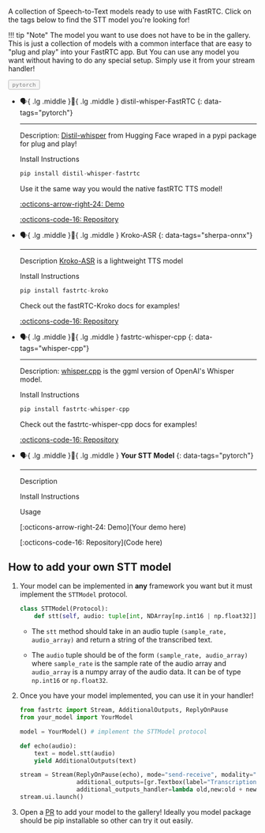 <style>
.tag-button {
    cursor: pointer;
    opacity: 0.5;
    transition: opacity 0.2s ease;
}

.tag-button > code {
    color: var(--supernova);
}

.tag-button.active {
    opacity: 1;
}
</style>

A collection of Speech-to-Text models ready to use with FastRTC. Click on the tags below to find the STT model you're looking for!

!!! tip "Note"
    The model you want to use does not have to be in the gallery. This is just a collection of models with a common interface that are easy to "plug and play" into your FastRTC app. But You can use any model you want without having to do any special setup. Simply use it from your stream handler!


<div class="tag-buttons">
  <button class="tag-button" data-tag="pytorch"><code>pytorch</code></button>
</div>

<script>
function filterCards() {
    const activeButtons = document.querySelectorAll('.tag-button.active');
    const selectedTags = Array.from(activeButtons).map(button => button.getAttribute('data-tag'));
    const cards = document.querySelectorAll('.grid.cards > ul > li > p[data-tags]');
    
    cards.forEach(card => {
        const cardTags = card.getAttribute('data-tags').split(',');
        const shouldShow = selectedTags.length === 0 || selectedTags.some(tag => cardTags.includes(tag));
        card.parentElement.style.display = shouldShow ? 'block' : 'none';
    });
}
document.querySelectorAll('.tag-button').forEach(button => {
    button.addEventListener('click', () => {
        button.classList.toggle('active');
        filterCards();
    });
});
</script>


<div class="grid cards" markdown>

-   :speaking_head:{ .lg .middle }:eyes:{ .lg .middle } distil-whisper-FastRTC
{: data-tags="pytorch"}

    ---

    Description: 
    [Distil-whisper](https://github.com/huggingface/distil-whisper) from Hugging Face wraped in a pypi package for plug and play!

    Install Instructions
    ```python
    pip install distil-whisper-fastrtc
    ```
    Use it the same way you would the native fastRTC TTS model!


    [:octicons-arrow-right-24: Demo](https://huggingface.co/spaces/Codeblockz/llm-voice-chat/)
    
    [:octicons-code-16: Repository](https://github.com/Codeblockz/distil-whisper-FastRTC)

-   :speaking_head:{ .lg .middle }:eyes:{ .lg .middle } Kroko-ASR 
{: data-tags="sherpa-onnx"}

    ---

    Description
    [Kroko-ASR](https://huggingface.co/Banafo/Kroko-ASR) is a lightweight TTS model 

    Install Instructions
    ```python
    pip install fastrtc-kroko
    ```
    Check out the fastRTC-Kroko docs for examples!

    [:octicons-code-16: Repository](https://github.com/sgarg26/fastrtc-kroko)

-   :speaking_head:{ .lg .middle }:eyes:{ .lg .middle } fastrtc-whisper-cpp 
{: data-tags="whisper-cpp"}

    ---

    Description:
    [whisper.cpp](https://huggingface.co/ggerganov/whisper.cpp) is the ggml version of OpenAI's Whisper model. 

    Install Instructions
    ```python
    pip install fastrtc-whisper-cpp
    ```
    Check out the fastrtc-whisper-cpp docs for examples!

    [:octicons-code-16: Repository](https://github.com/mahimairaja/fastrtc-whisper-cpp)

-   :speaking_head:{ .lg .middle }:eyes:{ .lg .middle } __Your STT Model__
{: data-tags="pytorch"}

    ---

    Description

    Install Instructions

    Usage

    [:octicons-arrow-right-24: Demo](Your demo here)
    
    [:octicons-code-16: Repository](Code here)

</div>

## How to add your own STT model

1. Your model can be implemented in **any** framework you want but it must implement the `STTModel` protocol.

    ```python
    class STTModel(Protocol):
        def stt(self, audio: tuple[int, NDArray[np.int16 | np.float32]]) -> str: ...
    ```

    * The `stt` method should take in an audio tuple `(sample_rate, audio_array)` and return a string of the transcribed text.

    * The `audio` tuple should be of the form `(sample_rate, audio_array)` where `sample_rate` is the sample rate of the audio array and `audio_array` is a numpy array of the audio data. It can be of type `np.int16` or `np.float32`.

2. Once you have your model implemented, you can use it in your handler!

    ```python
    from fastrtc import Stream, AdditionalOutputs, ReplyOnPause
    from your_model import YourModel

    model = YourModel() # implement the STTModel protocol

    def echo(audio):
        text = model.stt(audio)
        yield AdditionalOutputs(text)

    stream = Stream(ReplyOnPause(echo), mode="send-receive", modality="audio",
                    additional_outputs=[gr.Textbox(label="Transcription")],
                    additional_outputs_handler=lambda old,new:old + new)
    stream.ui.launch()
    ```

3. Open a [PR](https://github.com/freddyaboulton/fastrtc/edit/main/docs/speech_to_text_gallery.md) to add your model to the gallery! Ideally you model package should be pip installable so other can try it out easily.
